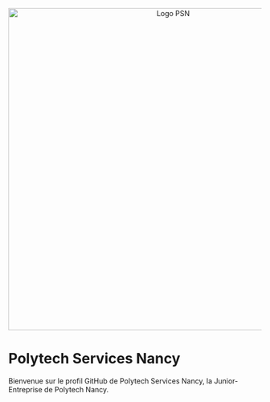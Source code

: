 <p align="center">
  <img src="https://github.com/PolytechSN/.github/assets/51171251/12f310ea-ec18-4a9d-8ff8-dfd0ef0d0411" alt="Logo PSN" width="640" />
</p>

# Polytech Services Nancy
Bienvenue sur le profil GitHub de Polytech Services Nancy, la Junior-Entreprise de Polytech Nancy.
